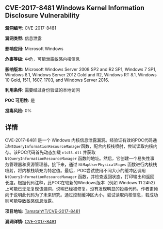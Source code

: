 ## CVE-2017-8481 Windows Kernel Information Disclosure Vulnerability

**漏洞编号:** CVE-2017-8481

**漏洞类型:** 信息泄露

**影响应用:** Microsoft Windows

**危害等级:** 中危，可能泄露敏感内核信息

**影响版本:** Microsoft Windows Server 2008 SP2 and R2 SP1, Windows 7 SP1, Windows 8.1, Windows Server 2012 Gold and R2, Windows RT 8.1, Windows 10 Gold, 1511, 1607, 1703, and Windows Server 2016.

**利用条件:** 需要经过身份验证的本地访问

**POC 可用性:** 是

**投毒风险:** 0%

## 详情

CVE-2017-8481 是一个 Windows 内核信息泄露漏洞。经验证有效的POC代码通过`NtQueryInformationResourceManager`函数，配合内核栈喷射，尝试读取内核内存。该POC代码首先动态加载 `ntdll.dll` 并获取 `NtQueryInformationResourceManager` 函数的地址。然后，它创建一个易失性事务管理器和资源管理器。接下来，通过 `NtMapUserPhysicalPages` 函数进行内核栈喷射，将内核栈填充为特定值。最后，POC尝试使用不同大小的缓冲区调用 `NtQueryInformationResourceManager` 函数，并检查返回状态，打印输出和返回长度。根据代码注释，此POC在较新的Windows版本（例如 Windows 11 24h2）上可能已无法复现该漏洞，说明已经被修复。没有发现明显的投毒代码，作者更倾向于说明此代码为了未来研究。通过控制缓冲区大小，尝试读取内核信息，若成功则可能导致敏感信息泄露。

**项目地址:** [TamatahYT/CVE-2017-8481](https://github.com/TamatahYT/CVE-2017-8481)

**漏洞详情:** [CVE-2017-8481](https://nvd.nist.gov/vuln/detail/CVE-2017-8481)
